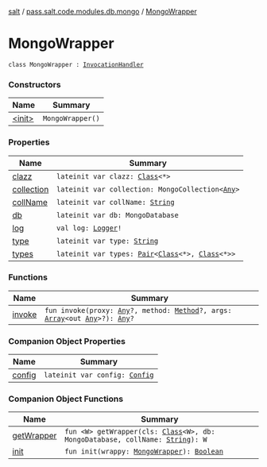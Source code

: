 [salt](../../index.md) / [pass.salt.code.modules.db.mongo](../index.md) / [MongoWrapper](./index.md)

# MongoWrapper

`class MongoWrapper : `[`InvocationHandler`](https://docs.oracle.com/javase/6/docs/api/java/lang/reflect/InvocationHandler.html)

### Constructors

| Name | Summary |
|---|---|
| [&lt;init&gt;](-init-.md) | `MongoWrapper()` |

### Properties

| Name | Summary |
|---|---|
| [clazz](clazz.md) | `lateinit var clazz: `[`Class`](https://docs.oracle.com/javase/6/docs/api/java/lang/Class.html)`<*>` |
| [collection](collection.md) | `lateinit var collection: MongoCollection<`[`Any`](https://kotlinlang.org/api/latest/jvm/stdlib/kotlin/-any/index.html)`>` |
| [collName](coll-name.md) | `lateinit var collName: `[`String`](https://kotlinlang.org/api/latest/jvm/stdlib/kotlin/-string/index.html) |
| [db](db.md) | `lateinit var db: MongoDatabase` |
| [log](log.md) | `val log: `[`Logger`](https://docs.oracle.com/javase/6/docs/api/java/util/logging/Logger.html)`!` |
| [type](type.md) | `lateinit var type: `[`String`](https://kotlinlang.org/api/latest/jvm/stdlib/kotlin/-string/index.html) |
| [types](types.md) | `lateinit var types: `[`Pair`](https://kotlinlang.org/api/latest/jvm/stdlib/kotlin/-pair/index.html)`<`[`Class`](https://docs.oracle.com/javase/6/docs/api/java/lang/Class.html)`<*>, `[`Class`](https://docs.oracle.com/javase/6/docs/api/java/lang/Class.html)`<*>>` |

### Functions

| Name | Summary |
|---|---|
| [invoke](invoke.md) | `fun invoke(proxy: `[`Any`](https://kotlinlang.org/api/latest/jvm/stdlib/kotlin/-any/index.html)`?, method: `[`Method`](https://docs.oracle.com/javase/6/docs/api/java/lang/reflect/Method.html)`?, args: `[`Array`](https://kotlinlang.org/api/latest/jvm/stdlib/kotlin/-array/index.html)`<out `[`Any`](https://kotlinlang.org/api/latest/jvm/stdlib/kotlin/-any/index.html)`>?): `[`Any`](https://kotlinlang.org/api/latest/jvm/stdlib/kotlin/-any/index.html)`?` |

### Companion Object Properties

| Name | Summary |
|---|---|
| [config](config.md) | `lateinit var config: `[`Config`](../../pass.salt.code.loader.config/-config/index.md) |

### Companion Object Functions

| Name | Summary |
|---|---|
| [getWrapper](get-wrapper.md) | `fun <W> getWrapper(cls: `[`Class`](https://docs.oracle.com/javase/6/docs/api/java/lang/Class.html)`<W>, db: MongoDatabase, collName: `[`String`](https://kotlinlang.org/api/latest/jvm/stdlib/kotlin/-string/index.html)`): W` |
| [init](init.md) | `fun init(wrappy: `[`MongoWrapper`](./index.md)`): `[`Boolean`](https://kotlinlang.org/api/latest/jvm/stdlib/kotlin/-boolean/index.html) |
